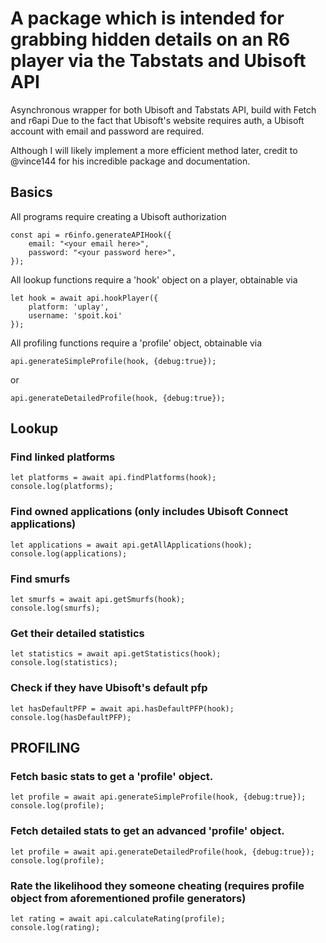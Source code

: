 # A package which is intended for grabbing hidden details on an R6 player via the Tabstats and Ubisoft API
Asynchronous wrapper for both Ubisoft and Tabstats API, build with Fetch and r6api
Due to the fact that Ubisoft's website requires auth, a Ubisoft account with email and password are required.

Although I will likely implement a more efficient method later, credit to @vince144 for his incredible package and documentation.

## Basics
All programs require creating a Ubisoft authorization
```
const api = r6info.generateAPIHook({ 
	email: "<your email here>", 
	password: "<your password here>",
});
```
All lookup functions require a 'hook' object on a player, obtainable via
```
let hook = await api.hookPlayer({
	platform: 'uplay',
	username: 'spoit.koi'
});
```
All profiling functions require a 'profile' object, obtainable via
```
api.generateSimpleProfile(hook, {debug:true});
```
or 
```
api.generateDetailedProfile(hook, {debug:true});
```

## Lookup
### Find linked platforms
```
let platforms = await api.findPlatforms(hook);
console.log(platforms);
```

### Find owned applications (only includes Ubisoft Connect applications)
```
let applications = await api.getAllApplications(hook);
console.log(applications);
```

### Find smurfs
```
let smurfs = await api.getSmurfs(hook);
console.log(smurfs);
```

### Get their detailed statistics
```
let statistics = await api.getStatistics(hook);
console.log(statistics);
 ```

### Check if they have Ubisoft's default pfp
```
let hasDefaultPFP = await api.hasDefaultPFP(hook);
console.log(hasDefaultPFP);
```


## PROFILING
### Fetch basic stats to get a 'profile' object.
```
let profile = await api.generateSimpleProfile(hook, {debug:true});
console.log(profile);
```
### Fetch detailed stats to get an advanced 'profile' object.
```
let profile = await api.generateDetailedProfile(hook, {debug:true});
console.log(profile);
```

### Rate the likelihood they someone cheating (requires profile object from aforementioned profile generators)
```
let rating = await api.calculateRating(profile);
console.log(rating);
```
